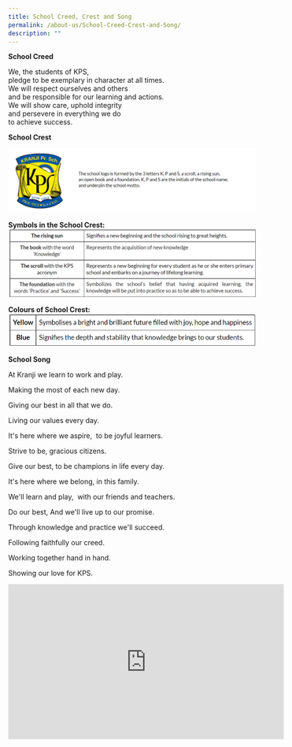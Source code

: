 ```yaml
---
title: School Creed, Crest and Song
permalink: /about-us/School-Creed-Crest-and-Song/
description: ""
---
```

**School Creed**  
  
We, the students of KPS,  
pledge to be exemplary in character at all times.  
We will respect ourselves and others  
and be responsible for our learning and actions.  
We will show care, uphold integrity  
and persevere in everything we do  
to achieve success.  
  
**School Crest**

![](/images/About%20Us/School%20Creed,%20Crest%20and%20Song/S01.png)

**Symbols in the School Crest:**
![](/images/About%20Us/School%20Creed,%20Crest%20and%20Song/S2.png)

**Colours of School Crest:**
![](/images/About%20Us/School%20Creed,%20Crest%20and%20Song/S3.png)

**School Song** 

At Kranji we learn to work and play.        

Making the most of each new day.

Giving our best in all that we do.

Living our values every day.

It's here where we aspire,  to be joyful learners.

Strive to be, gracious citizens.

Give our best, to be champions in life every day.

  

It's here where we belong, in this family.

We'll learn and play,  with our friends and teachers.

Do our best, And we'll live up to our promise.

  

Through knowledge and practice we'll succeed.

Following faithfully our creed.

Working together hand in hand.

Showing our love for KPS.

</figure>

<iframe width="560" height="315" src="https://www.youtube.com/embed/fnfKtbiLn2k" title="YouTube video player" frameborder="0" allow="accelerometer; autoplay; clipboard-write; encrypted-media; gyroscope; picture-in-picture; web-share" allowfullscreen></iframe>